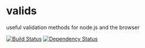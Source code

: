valids
======

useful validation methods for node.js and the browser

[![Build Status](https://travis-ci.org/jsdir/valids.svg?branch=master)](https://travis-ci.org/jsdir/valids)
[![Dependency Status](https://david-dm.org/jsdir/valids.svg)](https://david-dm.org/jsdir/valids)
